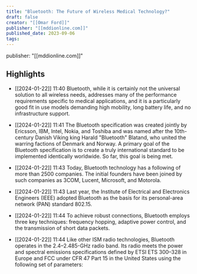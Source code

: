 ```yaml
---
title: "Bluetooth: The Future of Wireless Medical Technology?"
draft: false
creator: "[[Omar Ford]]"
publisher: "[[mddionline.com]]"
published_date: 2023-09-06
tags:
---
```

publisher: "[[mddionline.com]]"


## Highlights
* [[2024-01-22]] 11:40  Bluetooth, while it is certainly not the universal solution to all wireless needs, addresses many of the performance requirements specific to medical applications, and it is a particularly good fit in use models demanding high mobility, long battery life, and no infrastructure support.

* [[2024-01-22]] 11:41  The Bluetooth specification was created jointly by Ericsson, IBM, Intel, Nokia, and Toshiba and was named after the 10th- century Danish Viking king Harald "Bluetooth" Blatand, who united the warring factions of Denmark and Norway. A primary goal of the Bluetooth specification is to create a truly international standard to be implemented identically worldwide. So far, this goal is being met.

* [[2024-01-22]] 11:43  Today, Bluetooth technology has a following of more than 2500 companies. The initial founders have been joined by such companies as 3COM, Lucent, Microsoft, and Motorola.

* [[2024-01-22]] 11:43  Last year, the Institute of Electrical and Electronics Engineers (IEEE) adopted Bluetooth as the basis for its personal-area network (PAN) standard 802.15.

* [[2024-01-22]] 11:44  To achieve robust connections, Bluetooth employs three key techniques: frequency hopping, adaptive power control, and the transmission of short data packets.

* [[2024-01-22]] 11:44  Like other ISM radio technologies, Bluetooth operates in the 2.4–2.485-GHz radio band. Its radio meets the power and spectral emissions specifications defined by ETSI ETS 300–328 in Europe and FCC under CFR 47 Part 15 in the United States using the following set of parameters:

